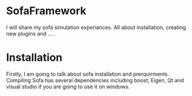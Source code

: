 # SofaFramework
I will share my sofa simulation experiances. All about installation, creating new plugins and ... .
# Installation
Firstly, I am going to talk about sofa installation and prerquirments. Compiling Sofa has several dependencies including boost, Eigen, Qt and visual studio if you are going to use it on windows. 
